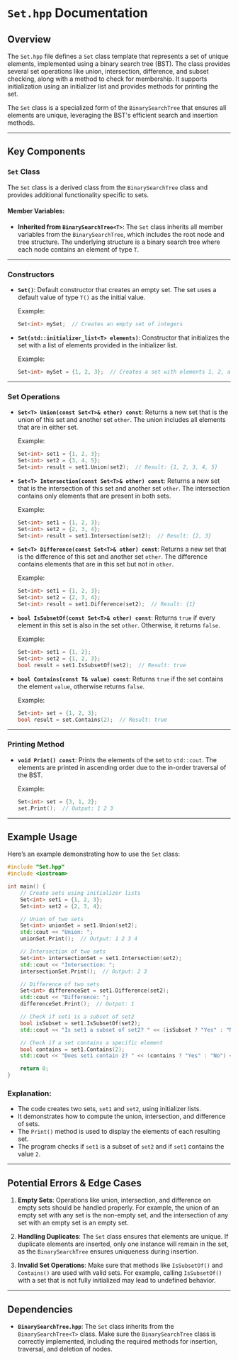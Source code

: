 # `Set.hpp` Documentation

## Overview

The `Set.hpp` file defines a `Set` class template that represents a set of unique elements, implemented using a binary search tree (BST). The class provides several set operations like union, intersection, difference, and subset checking, along with a method to check for membership. It supports initialization using an initializer list and provides methods for printing the set.

The `Set` class is a specialized form of the `BinarySearchTree` that ensures all elements are unique, leveraging the BST's efficient search and insertion methods.

---

## Key Components

### `Set` Class

The `Set` class is a derived class from the `BinarySearchTree` class and provides additional functionality specific to sets.

#### Member Variables:
- **Inherited from `BinarySearchTree<T>`**: The `Set` class inherits all member variables from the `BinarySearchTree`, which includes the root node and tree structure. The underlying structure is a binary search tree where each node contains an element of type `T`.

---

### Constructors

- **`Set()`**: Default constructor that creates an empty set. The set uses a default value of type `T()` as the initial value.

  Example:
  ```cpp
  Set<int> mySet;  // Creates an empty set of integers
  ```

- **`Set(std::initializer_list<T> elements)`**: Constructor that initializes the set with a list of elements provided in the initializer list.

  Example:
  ```cpp
  Set<int> mySet = {1, 2, 3};  // Creates a set with elements 1, 2, and 3
  ```

---

### Set Operations

- **`Set<T> Union(const Set<T>& other) const`**: Returns a new set that is the union of this set and another set `other`. The union includes all elements that are in either set.

  Example:
  ```cpp
  Set<int> set1 = {1, 2, 3};
  Set<int> set2 = {3, 4, 5};
  Set<int> result = set1.Union(set2);  // Result: {1, 2, 3, 4, 5}
  ```

- **`Set<T> Intersection(const Set<T>& other) const`**: Returns a new set that is the intersection of this set and another set `other`. The intersection contains only elements that are present in both sets.

  Example:
  ```cpp
  Set<int> set1 = {1, 2, 3};
  Set<int> set2 = {2, 3, 4};
  Set<int> result = set1.Intersection(set2);  // Result: {2, 3}
  ```

- **`Set<T> Difference(const Set<T>& other) const`**: Returns a new set that is the difference of this set and another set `other`. The difference contains elements that are in this set but not in `other`.

  Example:
  ```cpp
  Set<int> set1 = {1, 2, 3};
  Set<int> set2 = {2, 3, 4};
  Set<int> result = set1.Difference(set2);  // Result: {1}
  ```

- **`bool IsSubsetOf(const Set<T>& other) const`**: Returns `true` if every element in this set is also in the set `other`. Otherwise, it returns `false`.

  Example:
  ```cpp
  Set<int> set1 = {1, 2};
  Set<int> set2 = {1, 2, 3};
  bool result = set1.IsSubsetOf(set2);  // Result: true
  ```

- **`bool Contains(const T& value) const`**: Returns `true` if the set contains the element `value`, otherwise returns `false`.

  Example:
  ```cpp
  Set<int> set = {1, 2, 3};
  bool result = set.Contains(2);  // Result: true
  ```

---

### Printing Method

- **`void Print() const`**: Prints the elements of the set to `std::cout`. The elements are printed in ascending order due to the in-order traversal of the BST.

  Example:
  ```cpp
  Set<int> set = {3, 1, 2};
  set.Print();  // Output: 1 2 3
  ```

---

## Example Usage

Here’s an example demonstrating how to use the `Set` class:

```cpp
#include "Set.hpp"
#include <iostream>

int main() {
    // Create sets using initializer lists
    Set<int> set1 = {1, 2, 3};
    Set<int> set2 = {2, 3, 4};

    // Union of two sets
    Set<int> unionSet = set1.Union(set2);
    std::cout << "Union: ";
    unionSet.Print();  // Output: 1 2 3 4

    // Intersection of two sets
    Set<int> intersectionSet = set1.Intersection(set2);
    std::cout << "Intersection: ";
    intersectionSet.Print();  // Output: 2 3

    // Difference of two sets
    Set<int> differenceSet = set1.Difference(set2);
    std::cout << "Difference: ";
    differenceSet.Print();  // Output: 1

    // Check if set1 is a subset of set2
    bool isSubset = set1.IsSubsetOf(set2);
    std::cout << "Is set1 a subset of set2? " << (isSubset ? "Yes" : "No") << std::endl;

    // Check if a set contains a specific element
    bool contains = set1.Contains(2);
    std::cout << "Does set1 contain 2? " << (contains ? "Yes" : "No") << std::endl;

    return 0;
}
```

### Explanation:
- The code creates two sets, `set1` and `set2`, using initializer lists.
- It demonstrates how to compute the union, intersection, and difference of sets.
- The `Print()` method is used to display the elements of each resulting set.
- The program checks if `set1` is a subset of `set2` and if `set1` contains the value `2`.

---

## Potential Errors & Edge Cases

1. **Empty Sets**: Operations like union, intersection, and difference on empty sets should be handled properly. For example, the union of an empty set with any set is the non-empty set, and the intersection of any set with an empty set is an empty set.

2. **Handling Duplicates**: The `Set` class ensures that elements are unique. If duplicate elements are inserted, only one instance will remain in the set, as the `BinarySearchTree` ensures uniqueness during insertion.

3. **Invalid Set Operations**: Make sure that methods like `IsSubsetOf()` and `Contains()` are used with valid sets. For example, calling `IsSubsetOf()` with a set that is not fully initialized may lead to undefined behavior.

---

## Dependencies

- **`BinarySearchTree.hpp`**: The `Set` class inherits from the `BinarySearchTree<T>` class. Make sure the `BinarySearchTree` class is correctly implemented, including the required methods for insertion, traversal, and deletion of nodes.
